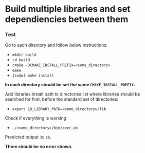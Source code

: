 # Build multiple libraries and set dependiencies between them

### Test

Go to each directory and follow below instructions:
 - `mkdir build`
 - `cd build`
 - `cmake -DCMAKE_INSTALL_PREFIX=<some_directory>`
 - `make`
 - `[sudo] make install`

**In each directory should be set the same `CMAKE_INSTALL_PREFIX`.**

Add libraries install path to directories list where libraries should be
searched for first, before the standard set of directories:
 - `export LD_LIBRARY_PATH=<some_directory>/lib`

Check if everything is working:
 - `./<some_directory>/bin/exec_ab`

Predicted output is: `ab`.

**There should be no error shown.**
